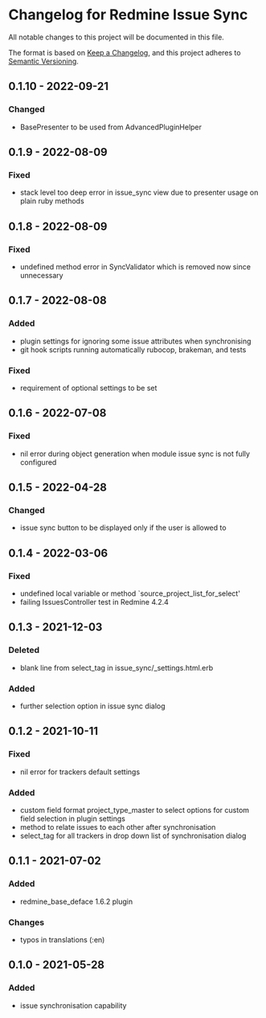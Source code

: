 # Changelog for Redmine Issue Sync

All notable changes to this project will be documented in this file.

The format is based on [Keep a Changelog](https://keepachangelog.com/en/1.0.0/),
and this project adheres to [Semantic Versioning](https://semver.org/spec/v2.0.0.html).

## 0.1.10 - 2022-09-21

### Changed

* BasePresenter to be used from AdvancedPluginHelper

## 0.1.9 - 2022-08-09

### Fixed

* stack level too deep error in issue_sync view due to presenter usage on plain
  ruby methods

## 0.1.8 - 2022-08-09

### Fixed

* undefined method error in SyncValidator which is removed now since unnecessary

## 0.1.7 - 2022-08-08

### Added

* plugin settings for ignoring some issue attributes when synchronising
* git hook scripts running automatically rubocop, brakeman, and tests

### Fixed

* requirement of optional settings to be set

## 0.1.6 - 2022-07-08

### Fixed

* nil error during object generation when module issue sync is not fully configured

## 0.1.5 - 2022-04-28

### Changed

* issue sync button to be displayed only if the user is allowed to

## 0.1.4 - 2022-03-06

### Fixed

* undefined local variable or method `source_project_list_for_select'
* failing IssuesController test in Redmine 4.2.4

## 0.1.3 - 2021-12-03

### Deleted

* blank line from select_tag in issue_sync/_settings.html.erb

### Added

* further selection option in issue sync dialog

## 0.1.2 - 2021-10-11

### Fixed

* nil error for trackers default settings

### Added

* custom field format project_type_master to select options for custom field
  selection in plugin settings
* method to relate issues to each other after synchronisation
* select_tag for all trackers in drop down list of synchronisation dialog

## 0.1.1 - 2021-07-02

### Added

* redmine_base_deface 1.6.2 plugin

### Changes

* typos in translations (:en)

## 0.1.0 - 2021-05-28

### Added

* issue synchronisation capability
